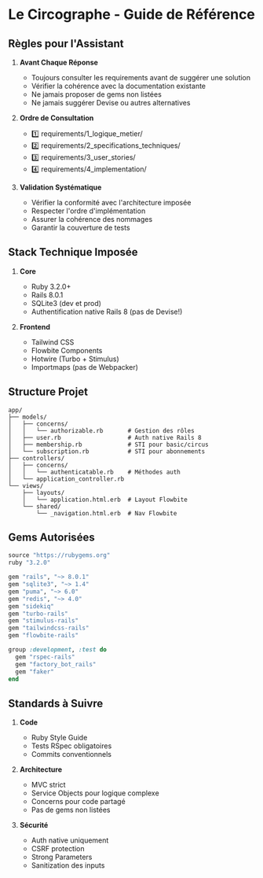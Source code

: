 # Le Circographe - Guide de Référence

## Règles pour l'Assistant
1. **Avant Chaque Réponse**
   - Toujours consulter les requirements avant de suggérer une solution
   - Vérifier la cohérence avec la documentation existante
   - Ne jamais proposer de gems non listées
   - Ne jamais suggérer Devise ou autres alternatives

2. **Ordre de Consultation**
   - 1️⃣ requirements/1_logique_metier/
   - 2️⃣ requirements/2_specifications_techniques/
   - 3️⃣ requirements/3_user_stories/
   - 4️⃣ requirements/4_implementation/

3. **Validation Systématique**
   - Vérifier la conformité avec l'architecture imposée
   - Respecter l'ordre d'implémentation
   - Assurer la cohérence des nommages
   - Garantir la couverture de tests

## Stack Technique Imposée
1. **Core**
   - Ruby 3.2.0+
   - Rails 8.0.1
   - SQLite3 (dev et prod)
   - Authentification native Rails 8 (pas de Devise!)

2. **Frontend**
   - Tailwind CSS
   - Flowbite Components
   - Hotwire (Turbo + Stimulus)
   - Importmaps (pas de Webpacker)

## Structure Projet
```
app/
├── models/
│   ├── concerns/
│   │   └── authorizable.rb       # Gestion des rôles
│   ├── user.rb                   # Auth native Rails 8
│   ├── membership.rb             # STI pour basic/circus
│   └── subscription.rb           # STI pour abonnements
├── controllers/
│   ├── concerns/
│   │   └── authenticatable.rb    # Méthodes auth
│   └── application_controller.rb
└── views/
    ├── layouts/
    │   └── application.html.erb  # Layout Flowbite
    └── shared/
        └── _navigation.html.erb  # Nav Flowbite
```

## Gems Autorisées
```ruby
source "https://rubygems.org"
ruby "3.2.0"

gem "rails", "~> 8.0.1"
gem "sqlite3", "~> 1.4"
gem "puma", "~> 6.0"
gem "redis", "~> 4.0"
gem "sidekiq"
gem "turbo-rails"
gem "stimulus-rails"
gem "tailwindcss-rails"
gem "flowbite-rails"

group :development, :test do
  gem "rspec-rails"
  gem "factory_bot_rails"
  gem "faker"
end
```

## Standards à Suivre
1. **Code**
   - Ruby Style Guide
   - Tests RSpec obligatoires
   - Commits conventionnels

2. **Architecture**
   - MVC strict
   - Service Objects pour logique complexe
   - Concerns pour code partagé
   - Pas de gems non listées

3. **Sécurité**
   - Auth native uniquement
   - CSRF protection
   - Strong Parameters
   - Sanitization des inputs 